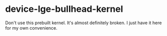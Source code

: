 # device-lge-bullhead-kernel

Don't use this prebuilt kernel. It's almost definitely broken. I just have it here for my own convenience.
